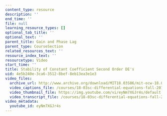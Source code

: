 ```yaml
---
content_type: resource
description: ''
end_time: ''
file: null
learning_resource_types: []
optional_tab_title: ''
optional_text: ''
parent_title: Gain and Phase Lag
parent_type: CourseSection
related_resources_text: ''
resource_index_text: ''
resourcetype: Video
start_time: ''
title: Stability of Constant Coefficient Second Order DE's
uid: 4e5b240e-3ca6-3512-8bef-8eb13ea3e1e3
video_files:
  archive_url: http://www.archive.org/download/MIT18.03S06/mit-ocw-18.03-lec12-07mar2003-220k_512kb.mp4
  video_captions_file: /courses/18-03sc-differential-equations-fall-2011/fcbb3cb8ff8154e2bbb468ead566c1c9_eyNm7XGJr4s.vtt
  video_thumbnail_file: https://img.youtube.com/vi/eyNm7XGJr4s/default.jpg
  video_transcript_file: /courses/18-03sc-differential-equations-fall-2011/79fadf82a0bcdfd3dad36233781b9670_eyNm7XGJr4s.pdf
video_metadata:
  youtube_id: eyNm7XGJr4s
---
```

